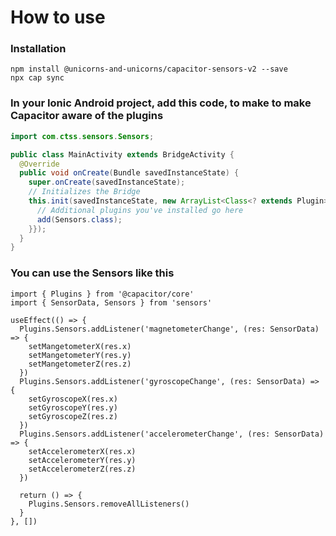# How to use

### Installation

```
npm install @unicorns-and-unicorns/capacitor-sensors-v2 --save
npx cap sync
```

### In your Ionic Android project, add this code, to make to make Capacitor aware of the plugins

```java
import com.ctss.sensors.Sensors;

public class MainActivity extends BridgeActivity {
  @Override
  public void onCreate(Bundle savedInstanceState) {
    super.onCreate(savedInstanceState);
    // Initializes the Bridge
    this.init(savedInstanceState, new ArrayList<Class<? extends Plugin>>() {{
      // Additional plugins you've installed go here
      add(Sensors.class);
    }});
  }
}
```

### You can use the Sensors like this

```tsx
import { Plugins } from '@capacitor/core'
import { SensorData, Sensors } from 'sensors'

useEffect(() => {
  Plugins.Sensors.addListener('magnetometerChange', (res: SensorData) => {
    setMangetometerX(res.x)
    setMangetometerY(res.y)
    setMangetometerZ(res.z)
  })
  Plugins.Sensors.addListener('gyroscopeChange', (res: SensorData) => {
    setGyroscopeX(res.x)
    setGyroscopeY(res.y)
    setGyroscopeZ(res.z)
  })
  Plugins.Sensors.addListener('accelerometerChange', (res: SensorData) => {
    setAccelerometerX(res.x)
    setAccelerometerY(res.y)
    setAccelerometerZ(res.z)
  })

  return () => {
    Plugins.Sensors.removeAllListeners()
  }
}, [])
```
